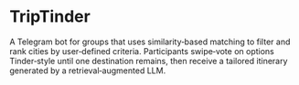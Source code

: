 # TripTinder
A Telegram bot for groups that uses similarity‑based matching to filter and rank cities by user‑defined criteria. Participants swipe‑vote on options Tinder‑style until one destination remains, then receive a tailored itinerary generated by a retrieval‑augmented LLM.
